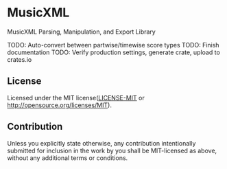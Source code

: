 # MusicXML

MusicXML Parsing, Manipulation, and Export Library

TODO: Auto-convert between partwise/timewise score types
TODO: Finish documentation
TODO: Verify production settings, generate crate, upload to crates.io


## License

Licensed under the MIT license([LICENSE-MIT](LICENSE-MIT) or http://opensource.org/licenses/MIT).

## Contribution

Unless you explicitly state otherwise, any contribution intentionally submitted
for inclusion in the work by you shall be MIT-licensed as above, without any additional
terms or conditions.
